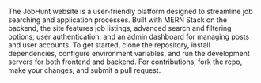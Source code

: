 The JobHunt website is a user-friendly platform designed to streamline job searching and application processes. Built with MERN Stack on the backend, the site features job listings, advanced search and filtering options, user authentication, and an admin dashboard for managing posts and user accounts. To get started, clone the repository, install dependencies, configure environment variables, and run the development servers for both frontend and backend. For contributions, fork the repo, make your changes, and submit a pull request.
